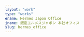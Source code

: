 ```yaml
---
layout: "work"
type: "works"
ename: Hermes Japon Office
jname: 銀座エルメスジャポン 本社オフィス
slug: hermes_office
---
```

